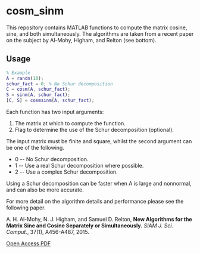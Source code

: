 # cosm_sinm
This repository contains MATLAB functions to compute the matrix cosine, sine, and both simultaneously.
The algorithms are taken from a recent paper on the subject by Al-Mohy, Higham, and Relton (see bottom).

## Usage
```matlab
% Example
A = randn(10);
schur_fact = 0; % No Schur decomposition
C = cosm(A, schur_fact);
S = sinm(A, schur_fact);
[C, S] = cosmsinm(A, schur_fact);
```

Each function has two input arguments:

1. The matrix at which to compute the function.
2. Flag to determine the use of the Schur decomposition (optional).

The input matrix must be finite and square, whilst the second argument can be one of the following.
- 0 -- No Schur decomposition.
- 1 -- Use a real Schur decomposition where possible.
- 2 -- Use a complex Schur decomposition.

Using a Schur decomposition can be faster when A is large and nonnormal, and can also be more accurate.

For more detail on the algorithm details and performance please see the following paper.

A. H. Al-Mohy, N. J. Higham, and Samuel D. Relton,
**New Algorithms for the Matrix Sine and Cosine Separately or Simultaneously.** 
_SIAM J. Sci. Comput._, 37(1), A456-A487, 2015.

[Open Access PDF](http://epubs.siam.org/doi/abs/10.1137/140973979)
